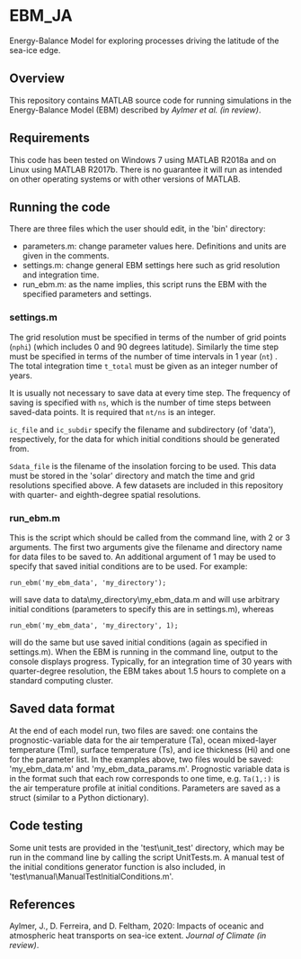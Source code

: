 # EBM_JA
Energy-Balance Model for exploring processes driving the latitude of the sea-ice edge.

## Overview
This repository contains MATLAB source code for running simulations in the Energy-Balance Model (EBM) described by _Aylmer et al. (in review)_.

## Requirements
This code has been tested on Windows 7 using MATLAB R2018a and on Linux using MATLAB R2017b. There is no guarantee it will run as intended on other operating systems or with other versions of MATLAB.

## Running the code
There are three files which the user should edit, in the 'bin' directory:
- parameters.m: change parameter values here. Definitions and units are given in the comments.
- settings.m: change general EBM settings here such as grid resolution and integration time.
- run_ebm.m: as the name implies, this script runs the EBM with the specified parameters and settings.

### settings.m
The grid resolution must be specified in terms of the number of grid points (`nphi`) (which includes 0 and 90 degrees latitude). Similarly the time step must be specified in terms of the number of time intervals in 1 year (`nt`) . The total integration time `t_total` must be given as an integer number of years.

It is usually not necessary to save data at every time step. The frequency of saving is specified with `ns`, which is the number of time steps between saved-data points. It is required that `nt/ns` is an integer.

`ic_file` and `ic_subdir` specify the filename and subdirectory (of 'data'), respectively, for the data for which initial conditions should be generated from.

`Sdata_file` is the filename of the insolation forcing to be used. This data must be stored in the 'solar' directory and match the time and grid resolutions specified above. A few datasets are included in this repository with quarter- and eighth-degree spatial resolutions.  

### run_ebm.m

This is the script which should be called from the command line, with 2 or 3 arguments. The first two arguments give the filename and directory name for data files to be saved to. An additional argument of 1 may be used to specify that saved initial conditions are to be used. For example:

`run_ebm('my_ebm_data', 'my_directory');`

will save data to data\my_directory\my_ebm_data.m and will use arbitrary initial conditions (parameters to specify this are in settings.m), whereas

`run_ebm('my_ebm_data', 'my_directory', 1);`

will do the same but use saved initial conditions (again as specified in settings.m). When the EBM is running in the command line, output to the console displays progress. Typically, for an integration time of 30 years with quarter-degree resolution, the EBM takes about 1.5 hours to complete on a standard computing cluster.


## Saved data format
At the end of each model run, two files are saved: one contains the prognostic-variable data for the air temperature (Ta), ocean mixed-layer temperature (Tml), surface temperature (Ts), and ice thickness (Hi) and one for the parameter list. In the examples above, two files would be saved: 'my_ebm_data.m' and 'my_ebm_data_params.m'.
Prognostic variable data is in the format such that each row corresponds to one time, e.g. `Ta(1,:)` is the air temperature profile at initial conditions. Parameters are saved as a struct (similar to a Python dictionary).

## Code testing
Some unit tests are provided in the 'test\unit_test' directory, which may be run in the command line by calling the script UnitTests.m. A manual test of the initial conditions generator function is also included, in 'test\manual\ManualTestInitialConditions.m'.

## References
Aylmer, J., D. Ferreira, and D. Feltham, 2020: Impacts of oceanic and atmospheric heat transports on sea-ice extent. _Journal of Climate (in review)_.
